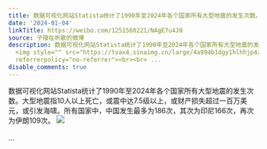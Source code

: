 ```yaml
---
title: 数据可视化网站Statista统计了1990年至2024年各个国家所有大型地震的发生次数。大型地震指10人以上死亡，或震中达7.5级以上，或财产损失超过一百万美元，或引发...
date: '2024-01-04'
linkTitle: https://weibo.com/1251560221/NAgE7u4J0
source: 子陵在听歌的微博
description: 数据可视化网站Statista统计了1990年至2024年各个国家所有大型地震的发生次数。大型地震指10人以上死亡，或震中达7.5级以上，或财产损失超过一百万美元，或引发海啸。所有国家中，中国发生最多为186次，其次为印尼166次，再次为伊朗109次。
  <img style="" src="https://tvax4.sinaimg.cn/large/4a994b1dgy1hlhhjp4zj3j23ka4df7wh.jpg"
  referrerpolicy="no-referrer"><br><br> ...
disable_comments: true
---
```

数据可视化网站Statista统计了1990年至2024年各个国家所有大型地震的发生次数。大型地震指10人以上死亡，或震中达7.5级以上，或财产损失超过一百万美元，或引发海啸。所有国家中，中国发生最多为186次，其次为印尼166次，再次为伊朗109次。 <img style="" src="https://tvax4.sinaimg.cn/large/4a994b1dgy1hlhhjp4zj3j23ka4df7wh.jpg" referrerpolicy="no-referrer"><br><br> ...